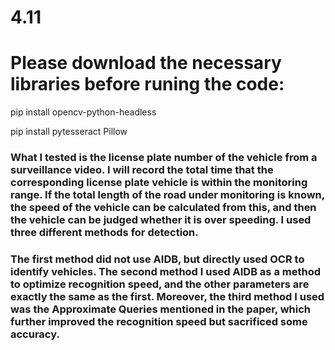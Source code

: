 # 4.11
# **Please download the necessary libraries before runing the code:**

 pip install opencv-python-headless 
  
 pip install pytesseract Pillow

### What I tested is the license plate number of the vehicle from a surveillance video. I will record the total time that the corresponding license plate vehicle is within the monitoring range. If the total length of the road under monitoring is known, the speed of the vehicle can be calculated from this, and then the vehicle can be judged whether it is over speeding. I used three different methods for detection. 
### The first method did not use AIDB, but directly used OCR to identify vehicles. The second method I used AIDB as a method to optimize recognition speed, and the other parameters are exactly the same as the first. Moreover, the third method I used was the Approximate Queries mentioned in the paper, which further improved the recognition speed but sacrificed some accuracy.
